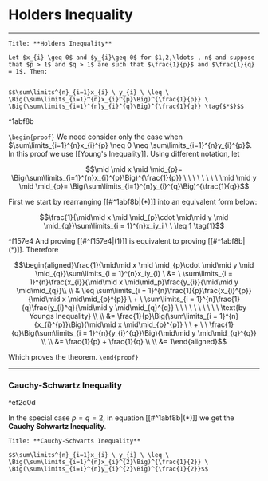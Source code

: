 # Holders Inequality
---

```ad-Theorem
Title: **Holders Inequality**

Let $x_{i} \geq 0$ and $y_{i}\geq 0$ for $1,2,\ldots , n$ and suppose that $p > 1$ and $q > 1$ are such that $\frac{1}{p}$ and $\frac{1}{q} = 1$. Then:


$$\sum\limits^{n}_{i=1}x_{i} \ y_{i} \ \leq \ \Big(\sum\limits_{i=1}^{n}x_{i}^{p}\Big)^{\frac{1}{p}} \ \Big(\sum\limits_{i=1}^{n}y_{i}^{q}\Big)^{\frac{1}{q}} \tag{$*$}$$
```

^1abf8b

 `\begin{proof}`
 We need consider only the case when $\sum\limits_{i=1}^{n}x_{i}^{p} \neq 0 \neq \sum\limits_{i=1}^{n}y_{i}^{p}$.  In this proof we use [[Young's Inequality]]. 
 Using different notation, let

$$\mid \mid x \mid \mid_{p}=  \Big(\sum\limits_{i=1}^{n}x_{i}^{p}\Big)^{\frac{1}{p}} \ \ \ \ \ \ \ \ \mid \mid y \mid \mid_{p}=  \Big(\sum\limits_{i=1}^{n}y_{i}^{q}\Big)^{\frac{1}{q}}$$

 First we start by rearranging [[#^1abf8b|$(*)$]] into an equivalent form below:

$$\frac{1}{\mid\mid x \mid \mid_{p}\cdot \mid\mid y \mid \mid_{q}}\sum\limits_{i = 1}^{n}x_iy_i \  \
\leq 1  \tag{1}$$

^f157e4
And proving [[#^f157e4|$(1)$]] is equivalent to proving [[#^1abf8b|$(*)$]].  Therefore

$$\begin{aligned}\frac{1}{\mid\mid x \mid \mid_{p}\cdot \mid\mid y \mid \mid_{q}}\sum\limits_{i = 1}^{n}x_iy_{i} \   &= \ \sum\limits_{i = 1}^{n}\frac{x_{i}}{\mid\mid x \mid\mid_p}\frac{y_{i}}{\mid\mid y \mid\mid_{q}}\\ \\ 
& \leq \sum\limits_{i = 1}^{n}\frac{1}{p}\frac{x_{i}^{p}}{\mid\mid x \mid\mid_{p}^{p}} \  + \  \sum\limits_{i = 1}^{n}\frac{1}{q}\frac{y_{i}^q}{\mid\mid y \mid\mid_{q}^{q}} \ \ \ \ \ \ \ \ \ \ \text{by Youngs Inequality} \\ \\ 
&= \frac{1}{p}\Big(\sum\limits_{i = 1}^{n}{x_{i}^{p}}\Big){\mid\mid x \mid\mid_{p}^{p}} \ \ + \ \ \frac{1}{q}\Big(\sum\limits_{i = 1}^{n}{y_{i}^{q}}\Big){\mid\mid y \mid\mid_{q}^{q}}  \\ \\ &= \frac{1}{p} + \frac{1}{q} \\ \\ &= 1\end{aligned}$$

Which proves the theorem.
 `\end{proof}`

---
### Cauchy-Schwartz Inequality

^ef2d0d

In the special case $p = q = 2$, in equation [[#^1abf8b|$(*)$]] we get the **Cauchy Schwartz Inequality**.

```ad-Lemma
Title: **Cauchy-Schwarts Inequality**

$$\sum\limits^{n}_{i=1}x_{i} \ y_{i} \ \leq \ \Big(\sum\limits_{i=1}^{n}x_{i}^{2}\Big)^{\frac{1}{2}} \ \Big(\sum\limits_{i=1}^{n}y_{i}^{2}\Big)^{\frac{1}{2}}$$
```

